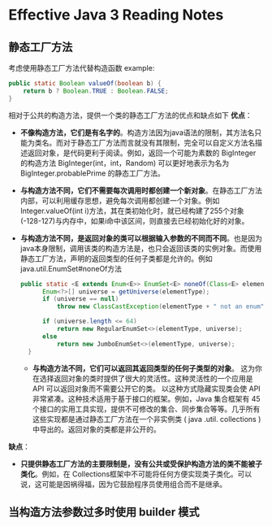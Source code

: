 # Effective Java 3 Reading Notes

## 静态工厂方法

考虑使用静态工厂方法代替构造函数
example:

```java
public static Boolean valueOf(boolean b) {
    return b ? Boolean.TRUE : Boolean.FALSE;
}
```

相对于公共的构造方法，提供一个类的静态工厂方法的优点和缺点如下
**优点**：

* **不像构造方法，它们是有名字的**。构造方法因为java语法的限制，其方法名只能为类名。而对于静态工厂方法而言就没有其限制，完全可以自定义方法名描述返回对象，是代码更利于阅读。例如，返回一个可能为素数的 BigInteger 的构造方法 BigInteger(int，int，Random) 可以更好地表示为名为BigInteger.probablePrime 的静态工厂方法。

* **与构造方法不同，它们不需要每次调用时都创建一个新对象**。在静态工厂方法内部，可以利用缓存思想，避免每次调用都创建一个对象。例如Integer.valueOf(int i)方法，其在类初始化时，就已经构建了255个对象(-128-127)与内存中，如果i命中该区间，则直接去已经初始化好的对象。

* **与构造方法不同，是返回对象的类可以根据输入参数的不同而不同**。也是因为java本身限制，调用该类的构造方法是，也只会返回该类的实例对象。而使用静态工厂方法，声明的返回类型的任何子类都是允许的。例如java.util.EnumSet#noneOf方法
  
  ```java
  public static <E extends Enum<E>> EnumSet<E> noneOf(Class<E> elementType) {
        Enum<?>[] universe = getUniverse(elementType);
        if (universe == null)
            throw new ClassCastException(elementType + " not an enum");
  
        if (universe.length <= 64)
            return new RegularEnumSet<>(elementType, universe);
        else
            return new JumboEnumSet<>(elementType, universe);
    }
  ```
  
  * **与构造方法不同，它们可以返回其返回类型的任何子类型的对象**。 这为你在选择返回对象的类时提供了很大的灵活性。这种灵活性的一个应用是 API 可以返回对象而不需要公开它的类。 以这种方式隐藏实现类会使 API 非常紧凑。这种技术适用于基于接口的框架。例如，Java 集合框架有 45 个接口的实用工具实现，提供不可修改的集合、同步集合等等。几乎所有这些实现都是通过静态工厂方法在一个非实例类 ( java .util. collections )中导出的。返回对象的类都是非公开的。

**缺点**：

* **只提供静态工厂方法的主要限制是，没有公共或受保护构造方法的类不能被子类化**。例如，在 Collections框架中不可能将任何方便实现类子类化。可以说，这可能是因祸得福，因为它鼓励程序员使用组合而不是继承。

## 当构造方法参数过多时使用 builder 模式
